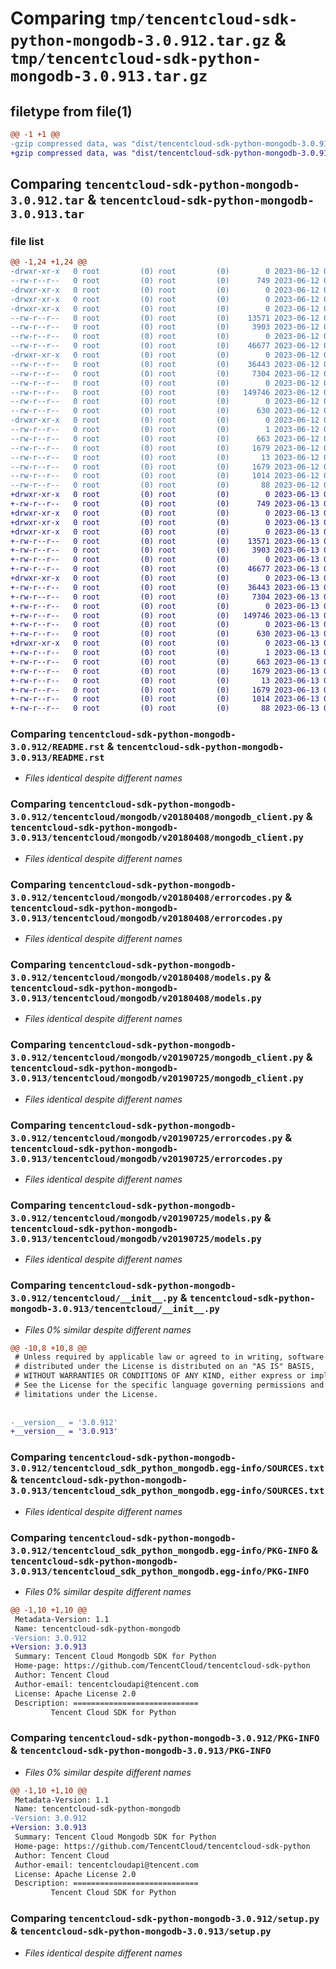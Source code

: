 # Comparing `tmp/tencentcloud-sdk-python-mongodb-3.0.912.tar.gz` & `tmp/tencentcloud-sdk-python-mongodb-3.0.913.tar.gz`

## filetype from file(1)

```diff
@@ -1 +1 @@
-gzip compressed data, was "dist/tencentcloud-sdk-python-mongodb-3.0.912.tar", last modified: Mon Jun 12 03:07:48 2023, max compression
+gzip compressed data, was "dist/tencentcloud-sdk-python-mongodb-3.0.913.tar", last modified: Tue Jun 13 02:15:11 2023, max compression
```

## Comparing `tencentcloud-sdk-python-mongodb-3.0.912.tar` & `tencentcloud-sdk-python-mongodb-3.0.913.tar`

### file list

```diff
@@ -1,24 +1,24 @@
-drwxr-xr-x   0 root         (0) root         (0)        0 2023-06-12 03:07:48.000000 tencentcloud-sdk-python-mongodb-3.0.912/
--rw-r--r--   0 root         (0) root         (0)      749 2023-06-12 03:07:48.000000 tencentcloud-sdk-python-mongodb-3.0.912/README.rst
-drwxr-xr-x   0 root         (0) root         (0)        0 2023-06-12 03:07:48.000000 tencentcloud-sdk-python-mongodb-3.0.912/tencentcloud/
-drwxr-xr-x   0 root         (0) root         (0)        0 2023-06-12 03:07:48.000000 tencentcloud-sdk-python-mongodb-3.0.912/tencentcloud/mongodb/
-drwxr-xr-x   0 root         (0) root         (0)        0 2023-06-12 03:07:48.000000 tencentcloud-sdk-python-mongodb-3.0.912/tencentcloud/mongodb/v20180408/
--rw-r--r--   0 root         (0) root         (0)    13571 2023-06-12 03:07:48.000000 tencentcloud-sdk-python-mongodb-3.0.912/tencentcloud/mongodb/v20180408/mongodb_client.py
--rw-r--r--   0 root         (0) root         (0)     3903 2023-06-12 03:07:48.000000 tencentcloud-sdk-python-mongodb-3.0.912/tencentcloud/mongodb/v20180408/errorcodes.py
--rw-r--r--   0 root         (0) root         (0)        0 2023-06-12 03:07:48.000000 tencentcloud-sdk-python-mongodb-3.0.912/tencentcloud/mongodb/v20180408/__init__.py
--rw-r--r--   0 root         (0) root         (0)    46677 2023-06-12 03:07:48.000000 tencentcloud-sdk-python-mongodb-3.0.912/tencentcloud/mongodb/v20180408/models.py
-drwxr-xr-x   0 root         (0) root         (0)        0 2023-06-12 03:07:48.000000 tencentcloud-sdk-python-mongodb-3.0.912/tencentcloud/mongodb/v20190725/
--rw-r--r--   0 root         (0) root         (0)    36443 2023-06-12 03:07:48.000000 tencentcloud-sdk-python-mongodb-3.0.912/tencentcloud/mongodb/v20190725/mongodb_client.py
--rw-r--r--   0 root         (0) root         (0)     7304 2023-06-12 03:07:48.000000 tencentcloud-sdk-python-mongodb-3.0.912/tencentcloud/mongodb/v20190725/errorcodes.py
--rw-r--r--   0 root         (0) root         (0)        0 2023-06-12 03:07:48.000000 tencentcloud-sdk-python-mongodb-3.0.912/tencentcloud/mongodb/v20190725/__init__.py
--rw-r--r--   0 root         (0) root         (0)   149746 2023-06-12 03:07:48.000000 tencentcloud-sdk-python-mongodb-3.0.912/tencentcloud/mongodb/v20190725/models.py
--rw-r--r--   0 root         (0) root         (0)        0 2023-06-12 03:07:48.000000 tencentcloud-sdk-python-mongodb-3.0.912/tencentcloud/mongodb/__init__.py
--rw-r--r--   0 root         (0) root         (0)      630 2023-06-12 03:07:48.000000 tencentcloud-sdk-python-mongodb-3.0.912/tencentcloud/__init__.py
-drwxr-xr-x   0 root         (0) root         (0)        0 2023-06-12 03:07:48.000000 tencentcloud-sdk-python-mongodb-3.0.912/tencentcloud_sdk_python_mongodb.egg-info/
--rw-r--r--   0 root         (0) root         (0)        1 2023-06-12 03:07:48.000000 tencentcloud-sdk-python-mongodb-3.0.912/tencentcloud_sdk_python_mongodb.egg-info/dependency_links.txt
--rw-r--r--   0 root         (0) root         (0)      663 2023-06-12 03:07:48.000000 tencentcloud-sdk-python-mongodb-3.0.912/tencentcloud_sdk_python_mongodb.egg-info/SOURCES.txt
--rw-r--r--   0 root         (0) root         (0)     1679 2023-06-12 03:07:48.000000 tencentcloud-sdk-python-mongodb-3.0.912/tencentcloud_sdk_python_mongodb.egg-info/PKG-INFO
--rw-r--r--   0 root         (0) root         (0)       13 2023-06-12 03:07:48.000000 tencentcloud-sdk-python-mongodb-3.0.912/tencentcloud_sdk_python_mongodb.egg-info/top_level.txt
--rw-r--r--   0 root         (0) root         (0)     1679 2023-06-12 03:07:48.000000 tencentcloud-sdk-python-mongodb-3.0.912/PKG-INFO
--rw-r--r--   0 root         (0) root         (0)     1014 2023-06-12 03:07:48.000000 tencentcloud-sdk-python-mongodb-3.0.912/setup.py
--rw-r--r--   0 root         (0) root         (0)       88 2023-06-12 03:07:48.000000 tencentcloud-sdk-python-mongodb-3.0.912/setup.cfg
+drwxr-xr-x   0 root         (0) root         (0)        0 2023-06-13 02:15:11.000000 tencentcloud-sdk-python-mongodb-3.0.913/
+-rw-r--r--   0 root         (0) root         (0)      749 2023-06-13 02:15:11.000000 tencentcloud-sdk-python-mongodb-3.0.913/README.rst
+drwxr-xr-x   0 root         (0) root         (0)        0 2023-06-13 02:15:11.000000 tencentcloud-sdk-python-mongodb-3.0.913/tencentcloud/
+drwxr-xr-x   0 root         (0) root         (0)        0 2023-06-13 02:15:11.000000 tencentcloud-sdk-python-mongodb-3.0.913/tencentcloud/mongodb/
+drwxr-xr-x   0 root         (0) root         (0)        0 2023-06-13 02:15:11.000000 tencentcloud-sdk-python-mongodb-3.0.913/tencentcloud/mongodb/v20180408/
+-rw-r--r--   0 root         (0) root         (0)    13571 2023-06-13 02:15:11.000000 tencentcloud-sdk-python-mongodb-3.0.913/tencentcloud/mongodb/v20180408/mongodb_client.py
+-rw-r--r--   0 root         (0) root         (0)     3903 2023-06-13 02:15:11.000000 tencentcloud-sdk-python-mongodb-3.0.913/tencentcloud/mongodb/v20180408/errorcodes.py
+-rw-r--r--   0 root         (0) root         (0)        0 2023-06-13 02:15:11.000000 tencentcloud-sdk-python-mongodb-3.0.913/tencentcloud/mongodb/v20180408/__init__.py
+-rw-r--r--   0 root         (0) root         (0)    46677 2023-06-13 02:15:11.000000 tencentcloud-sdk-python-mongodb-3.0.913/tencentcloud/mongodb/v20180408/models.py
+drwxr-xr-x   0 root         (0) root         (0)        0 2023-06-13 02:15:11.000000 tencentcloud-sdk-python-mongodb-3.0.913/tencentcloud/mongodb/v20190725/
+-rw-r--r--   0 root         (0) root         (0)    36443 2023-06-13 02:15:11.000000 tencentcloud-sdk-python-mongodb-3.0.913/tencentcloud/mongodb/v20190725/mongodb_client.py
+-rw-r--r--   0 root         (0) root         (0)     7304 2023-06-13 02:15:11.000000 tencentcloud-sdk-python-mongodb-3.0.913/tencentcloud/mongodb/v20190725/errorcodes.py
+-rw-r--r--   0 root         (0) root         (0)        0 2023-06-13 02:15:11.000000 tencentcloud-sdk-python-mongodb-3.0.913/tencentcloud/mongodb/v20190725/__init__.py
+-rw-r--r--   0 root         (0) root         (0)   149746 2023-06-13 02:15:11.000000 tencentcloud-sdk-python-mongodb-3.0.913/tencentcloud/mongodb/v20190725/models.py
+-rw-r--r--   0 root         (0) root         (0)        0 2023-06-13 02:15:11.000000 tencentcloud-sdk-python-mongodb-3.0.913/tencentcloud/mongodb/__init__.py
+-rw-r--r--   0 root         (0) root         (0)      630 2023-06-13 02:15:11.000000 tencentcloud-sdk-python-mongodb-3.0.913/tencentcloud/__init__.py
+drwxr-xr-x   0 root         (0) root         (0)        0 2023-06-13 02:15:11.000000 tencentcloud-sdk-python-mongodb-3.0.913/tencentcloud_sdk_python_mongodb.egg-info/
+-rw-r--r--   0 root         (0) root         (0)        1 2023-06-13 02:15:11.000000 tencentcloud-sdk-python-mongodb-3.0.913/tencentcloud_sdk_python_mongodb.egg-info/dependency_links.txt
+-rw-r--r--   0 root         (0) root         (0)      663 2023-06-13 02:15:11.000000 tencentcloud-sdk-python-mongodb-3.0.913/tencentcloud_sdk_python_mongodb.egg-info/SOURCES.txt
+-rw-r--r--   0 root         (0) root         (0)     1679 2023-06-13 02:15:11.000000 tencentcloud-sdk-python-mongodb-3.0.913/tencentcloud_sdk_python_mongodb.egg-info/PKG-INFO
+-rw-r--r--   0 root         (0) root         (0)       13 2023-06-13 02:15:11.000000 tencentcloud-sdk-python-mongodb-3.0.913/tencentcloud_sdk_python_mongodb.egg-info/top_level.txt
+-rw-r--r--   0 root         (0) root         (0)     1679 2023-06-13 02:15:11.000000 tencentcloud-sdk-python-mongodb-3.0.913/PKG-INFO
+-rw-r--r--   0 root         (0) root         (0)     1014 2023-06-13 02:15:11.000000 tencentcloud-sdk-python-mongodb-3.0.913/setup.py
+-rw-r--r--   0 root         (0) root         (0)       88 2023-06-13 02:15:11.000000 tencentcloud-sdk-python-mongodb-3.0.913/setup.cfg
```

### Comparing `tencentcloud-sdk-python-mongodb-3.0.912/README.rst` & `tencentcloud-sdk-python-mongodb-3.0.913/README.rst`

 * *Files identical despite different names*

### Comparing `tencentcloud-sdk-python-mongodb-3.0.912/tencentcloud/mongodb/v20180408/mongodb_client.py` & `tencentcloud-sdk-python-mongodb-3.0.913/tencentcloud/mongodb/v20180408/mongodb_client.py`

 * *Files identical despite different names*

### Comparing `tencentcloud-sdk-python-mongodb-3.0.912/tencentcloud/mongodb/v20180408/errorcodes.py` & `tencentcloud-sdk-python-mongodb-3.0.913/tencentcloud/mongodb/v20180408/errorcodes.py`

 * *Files identical despite different names*

### Comparing `tencentcloud-sdk-python-mongodb-3.0.912/tencentcloud/mongodb/v20180408/models.py` & `tencentcloud-sdk-python-mongodb-3.0.913/tencentcloud/mongodb/v20180408/models.py`

 * *Files identical despite different names*

### Comparing `tencentcloud-sdk-python-mongodb-3.0.912/tencentcloud/mongodb/v20190725/mongodb_client.py` & `tencentcloud-sdk-python-mongodb-3.0.913/tencentcloud/mongodb/v20190725/mongodb_client.py`

 * *Files identical despite different names*

### Comparing `tencentcloud-sdk-python-mongodb-3.0.912/tencentcloud/mongodb/v20190725/errorcodes.py` & `tencentcloud-sdk-python-mongodb-3.0.913/tencentcloud/mongodb/v20190725/errorcodes.py`

 * *Files identical despite different names*

### Comparing `tencentcloud-sdk-python-mongodb-3.0.912/tencentcloud/mongodb/v20190725/models.py` & `tencentcloud-sdk-python-mongodb-3.0.913/tencentcloud/mongodb/v20190725/models.py`

 * *Files identical despite different names*

### Comparing `tencentcloud-sdk-python-mongodb-3.0.912/tencentcloud/__init__.py` & `tencentcloud-sdk-python-mongodb-3.0.913/tencentcloud/__init__.py`

 * *Files 0% similar despite different names*

```diff
@@ -10,8 +10,8 @@
 # Unless required by applicable law or agreed to in writing, software
 # distributed under the License is distributed on an "AS IS" BASIS,
 # WITHOUT WARRANTIES OR CONDITIONS OF ANY KIND, either express or implied.
 # See the License for the specific language governing permissions and
 # limitations under the License.
 
 
-__version__ = '3.0.912'
+__version__ = '3.0.913'
```

### Comparing `tencentcloud-sdk-python-mongodb-3.0.912/tencentcloud_sdk_python_mongodb.egg-info/SOURCES.txt` & `tencentcloud-sdk-python-mongodb-3.0.913/tencentcloud_sdk_python_mongodb.egg-info/SOURCES.txt`

 * *Files identical despite different names*

### Comparing `tencentcloud-sdk-python-mongodb-3.0.912/tencentcloud_sdk_python_mongodb.egg-info/PKG-INFO` & `tencentcloud-sdk-python-mongodb-3.0.913/tencentcloud_sdk_python_mongodb.egg-info/PKG-INFO`

 * *Files 0% similar despite different names*

```diff
@@ -1,10 +1,10 @@
 Metadata-Version: 1.1
 Name: tencentcloud-sdk-python-mongodb
-Version: 3.0.912
+Version: 3.0.913
 Summary: Tencent Cloud Mongodb SDK for Python
 Home-page: https://github.com/TencentCloud/tencentcloud-sdk-python
 Author: Tencent Cloud
 Author-email: tencentcloudapi@tencent.com
 License: Apache License 2.0
 Description: ============================
         Tencent Cloud SDK for Python
```

### Comparing `tencentcloud-sdk-python-mongodb-3.0.912/PKG-INFO` & `tencentcloud-sdk-python-mongodb-3.0.913/PKG-INFO`

 * *Files 0% similar despite different names*

```diff
@@ -1,10 +1,10 @@
 Metadata-Version: 1.1
 Name: tencentcloud-sdk-python-mongodb
-Version: 3.0.912
+Version: 3.0.913
 Summary: Tencent Cloud Mongodb SDK for Python
 Home-page: https://github.com/TencentCloud/tencentcloud-sdk-python
 Author: Tencent Cloud
 Author-email: tencentcloudapi@tencent.com
 License: Apache License 2.0
 Description: ============================
         Tencent Cloud SDK for Python
```

### Comparing `tencentcloud-sdk-python-mongodb-3.0.912/setup.py` & `tencentcloud-sdk-python-mongodb-3.0.913/setup.py`

 * *Files identical despite different names*

